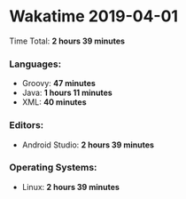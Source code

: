 # Wakatime 2019-04-01

Time Total: **2 hours 39 minutes**

### Languages:
- Groovy: **47 minutes** 
- Java: **1 hours 11 minutes** 
- XML: **40 minutes** 

### Editors:
- Android Studio: **2 hours 39 minutes** 

### Operating Systems:
- Linux: **2 hours 39 minutes** 

